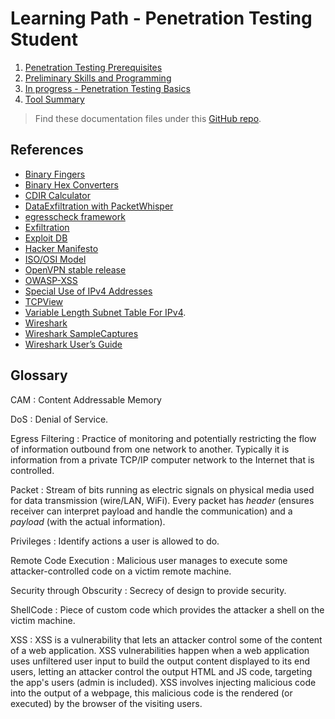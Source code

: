 # Learning Path - Penetration Testing Student


1. [Penetration Testing Prerequisites](eJPT/1of3-penetration-testing-prerequisites.md)
2. [Preliminary Skills and Programming](eJPT/2of3-preliminary-skills-and-programming.md)
3. [In progress - Penetration Testing Basics](eJPT/3of3-penetration-testing-basics.md)
4. [Tool Summary](eJPT/tool-summary.md)

<!--
To do:
- [ ] Make a tool list
- [ ] Link in 'notes' section (under this repo/website)
-->

> Find these documentation files under this [GitHub repo](https://github.com/fer/fer).

## References

- [Binary Fingers](https://www.mathsisfun.com/numbers/binary-count-fingers.html)
- [Binary Hex Converters](https://www.binaryhexconverter.com/)
- [CDIR Calculator](https://www.subnet-calculator.com/cidr.php)
- [DataExfiltration with PacketWhisper](https://github.com/TryCatchHCF/PacketWhisper)
- [egresscheck framework](https://github.com/stufus/egresscheck-framework)
- [Exfiltration](https://attack.mitre.org/tactics/TA0010/)
- [Exploit DB](https://www.exploit-db.com/google-hacking-database)
- [Hacker Manifesto](http://phrack.org/iss3.html)
- [ISO/OSI Model](https://docs.microsoft.com/en-US/windows-hardware/drivers/network/windows-network-architecture-and-the-osi-model)
- [OpenVPN stable release](https://build.openvpn.net/downloads/releases/latest/)
- [OWASP-XSS](https://owasp.org/www-community/attacks/xss/)
- [Special Use of IPv4 Addresses](https://datatracker.ietf.org/doc/html/rfc5735)
- [TCPView](https://docs.microsoft.com/en-us/sysinternals/downloads/tcpview)
- [Variable Length Subnet Table For IPv4](https://datatracker.ietf.org/doc/html/rfc1878).
- [Wireshark](https://www.wireshark.org/)
- [Wireshark SampleCaptures](https://wiki.wireshark.org/SampleCaptures)
- [Wireshark User’s Guide](https://www.wireshark.org/docs/wsug_html_chunked/)

## Glossary

<!--
- White hat hacker
- Black hat hacker
  -  Crackers
- User
- Malicious user
- Root/Administrator
-->

CAM
: Content Addressable Memory

DoS
: Denial of Service.

Egress Filtering
: Practice of monitoring and potentially restricting the flow of information outbound from one network to another. Typically it is information from a private TCP/IP computer network to the Internet that is controlled.

Packet
: Stream of bits running as electric signals on physical media used for data transmission (wire/LAN, WiFi). Every packet has *header* (ensures receiver can interpret payload and handle the communication) and a *payload* (with the actual information).

Privileges
: Identify actions a user is allowed to do.

Remote Code Execution
: Malicious user manages to execute some attacker-controlled code on a victim remote machine.

Security through Obscurity
: Secrecy of design to provide security.

ShellCode
: Piece of custom code which provides the attacker a shell on the victim machine.

XSS
: XSS is a vulnerability that lets an attacker control some of the content of a web application. XSS vulnerabilities happen when a web application uses unfiltered user input to build the output content displayed to its end users, letting an attacker control the output HTML and JS code, targeting the app's users (admin is included). XSS involves injecting malicious code into the output of a webpage, this malicious code is the rendered (or executed) by the browser of the visiting users.